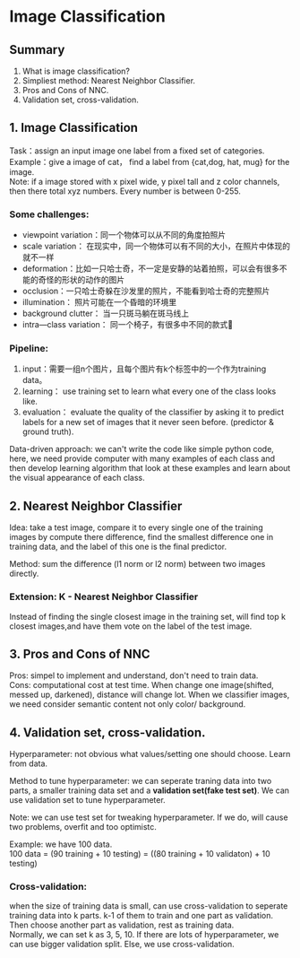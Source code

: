 # Image Classification
## Summary
1. What is image classification?
2. Simpliest method: Nearest Neighbor Classifier.
3. Pros and Cons of NNC.
4. Validation set, cross-validation.

## 1. Image Classification
Task：assign an input image one label from a fixed set of categories.\
Example：give a image of cat， find a label from {cat,dog, hat, mug} for the image.\
Note: if a image stored with x pixel wide, y pixel tall and z color channels, then there total xyz numbers. Every number is between 0-255. 

### Some challenges:
* viewpoint variation：同一个物体可以从不同的角度拍照片
* scale variation： 在现实中，同一个物体可以有不同的大小，在照片中体现的就不一样
* deformation：比如一只哈士奇，不一定是安静的站着拍照，可以会有很多不能的奇怪的形状的动作的图片
* occlusion：一只哈士奇躲在沙发里的照片，不能看到哈士奇的完整照片
* illumination： 照片可能在一个昏暗的环境里
* background clutter： 当一只斑马躺在斑马线上
* intra—class variation： 同一个椅子，有很多中不同的款式💺

### Pipeline:
1. input：需要一组n个图片，且每个图片有k个标签中的一个作为training data。
2. learning： use training set to learn what every one of the class looks like.
3. evaluation： evaluate the quality of the classifier by asking it to predict labels for a new set of images that it never seen before. (predictor & ground truth).

Data-driven approach: we can't write the code like simple python code, here, we need provide computer with many examples of each class and then develop learning algorithm that look at these examples and learn about the visual appearance of each class.

## 2. Nearest Neighbor Classifier
Idea: take a test image, compare it to every single one of the training images by compute there difference, find the smallest difference one in training data, and the label of this one is the final predictor. 

Method: sum the difference (l1 norm or l2 norm) between two images directly.

### Extension: K - Nearest Neighbor Classifier
Instead of finding the single closest image in the training set, will find top k closest images,and have them vote on the label of the test image.

## 3. Pros and Cons of NNC
Pros: simpel to implement and understand, don't need to train data.\
Cons: computational cost at test time. When change one image(shifted, messed up, darkened), distance will change lot. When we classifier images, we need consider semantic content not only color/ background.

## 4. Validation set, cross-validation.
Hyperparameter: not obvious what values/setting one should choose. Learn from data.

Method to tune hyperparameter: we can seperate traning data into two parts, a smaller training data set and a **validation set(fake test set)**. We can use validation set to tune hyperparameter. 

Note: we can use test set for tweaking hyperparameter. If we do, will cause two problems, overfit and too optimistc. 

Example: we have 100 data. \
100 data = (90 training + 10 testing)
         = ((80 training + 10 validaton) + 10 testing)
         
### Cross-validation: 
when the size of training data is small, can use cross-validation to seperate training data into k parts. k-1 of them to train and one part as validation. Then choose another part as validation, rest as training data. \
Normally, we can set k as 3, 5, 10. 
If there are lots of hyperparameter, we can use bigger validation split. Else, we use cross-validation.

         
         


